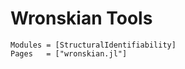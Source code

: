 # Wronskian Tools

```@autodocs
Modules = [StructuralIdentifiability]
Pages   = ["wronskian.jl"]
```
